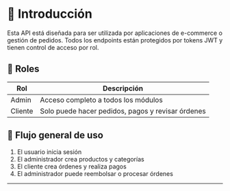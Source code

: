 # 🧾 Introducción

Esta API está diseñada para ser utilizada por aplicaciones de e-commerce o gestión de pedidos. Todos los endpoints están protegidos por tokens JWT y tienen control de acceso por rol.

## 🔐 Roles

| Rol         | Descripción |
|-------------|-------------|
| Admin       | Acceso completo a todos los módulos |
| Cliente     | Solo puede hacer pedidos, pagos y revisar órdenes |

## 🔄 Flujo general de uso

1. El usuario inicia sesión
2. El administrador crea productos y categorías
3. El cliente crea órdenes y realiza pagos
4. El administrador puede reembolsar o procesar órdenes

---